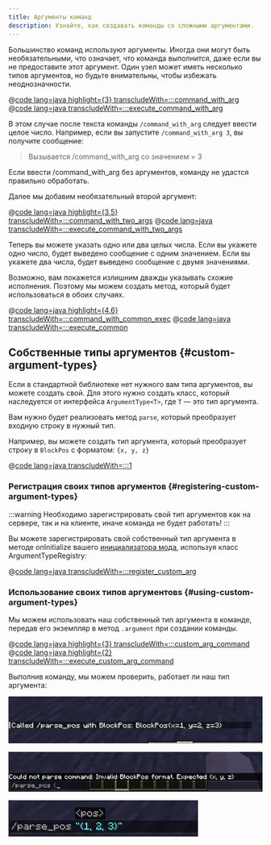 ```yaml
---
title: Аргументы команд
description: Узнайте, как создавать команды со сложными аргументами.
---
```


Большинство команд используют аргументы. Иногда они могут быть необязательными, что означает, что команда выполнится, даже если вы не предоставите этот аргумент. Один узел может иметь несколько типов аргументов, но будьте внимательны, чтобы избежать неоднозначности.

@[code lang=java highlight={3} transcludeWith=:::command_with_arg](@/reference/latest/src/main/java/com/example/docs/command/FabricDocsReferenceCommands.java)
@[code lang=java transcludeWith=:::execute_command_with_arg](@/reference/latest/src/main/java/com/example/docs/command/FabricDocsReferenceCommands.java)

В этом случае после текста команды `/command_with_arg` следует ввести целое число. Например, если вы запустите `/command_with_arg 3`, вы получите сообщение:

> Вызывается /command_with_arg со значением = 3

Если ввести /command_with_arg без аргументов, команду не удастся правильно обработать.

Далее мы добавим необязательный второй аргумент:

@[code lang=java highlight={3,5} transcludeWith=:::command_with_two_args](@/reference/latest/src/main/java/com/example/docs/command/FabricDocsReferenceCommands.java)
@[code lang=java transcludeWith=:::execute_command_with_two_args](@/reference/latest/src/main/java/com/example/docs/command/FabricDocsReferenceCommands.java)

Теперь вы можете указать одно или два целых числа. Если вы укажете одно число, будет выведено сообщение с одним значением. Если вы укажете два числа, будет выведено сообщение с двумя значениями.

Возможно, вам покажется излишним дважды указывать схожие исполнения. Поэтому мы можем создать метод, который будет использоваться в обоих случаях.

@[code lang=java highlight={4,6} transcludeWith=:::command_with_common_exec](@/reference/latest/src/main/java/com/example/docs/command/FabricDocsReferenceCommands.java)
@[code lang=java transcludeWith=:::execute_common](@/reference/latest/src/main/java/com/example/docs/command/FabricDocsReferenceCommands.java)

## Собственные типы аргументов {#custom-argument-types}

Если в стандартной библиотеке нет нужного вам типа аргументов, вы можете создать свой. Для этого нужно создать класс, который наследуется от интерфейса `ArgumentType<T>`, где `T` — это тип аргумента.

Вам нужно будет реализовать метод `parse`, который преобразует входную строку в нужный тип.

Например, вы можете создать тип аргумента, который преобразует строку в `BlockPos` с форматом: `{x, y, z}`

@[code lang=java transcludeWith=:::1](@/reference/latest/src/main/java/com/example/docs/command/BlockPosArgumentType.java)

### Регистрация своих типов аргументов {#registering-custom-argument-types}

:::warning
Необходимо зарегистрировать свой тип аргументов как на сервере, так и на клиенте, иначе команда не будет работать!
:::

Вы можете зарегистрировать свой собственный тип аргумента в методе onInitialize вашего [инициализатора мода](./getting-started/project-structure#entrypoints), используя класс ArgumentTypeRegistry:

@[code lang=java transcludeWith=:::register_custom_arg](@/reference/latest/src/main/java/com/example/docs/command/FabricDocsReferenceCommands.java)

### Использование своих типов аргументовs {#using-custom-argument-types}

Мы можем использовать наш собственный тип аргумента в команде, передав его экземпляр в метод `.argument` при создании команды.

@[code lang=java highlight={3} transcludeWith=:::custom_arg_command](@/reference/latest/src/main/java/com/example/docs/command/FabricDocsReferenceCommands.java)
@[code lang=java highlight={2} transcludeWith=:::execute_custom_arg_command](@/reference/latest/src/main/java/com/example/docs/command/FabricDocsReferenceCommands.java)

Выполнив команду, мы можем проверить, работает ли наш тип аргумента:

![Результат команды](/assets/develop/commands/custom-arguments_result.png)

![Недопустимый аргумент](/assets/develop/commands/custom-arguments_fail.png)

![Допустимый аргумент](/assets/develop/commands/custom-arguments_valid.png)

